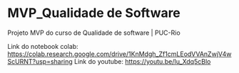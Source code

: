 # MVP_Qualidade de Software
Projeto MVP do curso de Qualidade de software | PUC-Rio

Link do notebook colab: https://colab.research.google.com/drive/1KnMdgh_Zf1cmLEodVVAnZwjV4wScURNT?usp=sharing
Link do youtube: https://youtu.be/Iu_Xdq5cBlo
